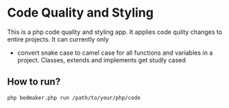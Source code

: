 Code Quality and Styling
========================

This is a php code quality and styling app. It applies code qulity changes to entire projects.
It can currently only

- convert snake case to camel case for all functions and variables in a project. Classes, extends and implements get studly cased

## How to run?

```bash
php bedmaker.php run /path/to/your/php/code
```

